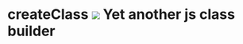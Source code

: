 <h1>createClass <a target="_blank" href="https://travis-ci.org/borovin/createClass">
<img src="https://travis-ci.org/borovin/createClass.svg?branch=master"/></a>
Yet another js class builder
